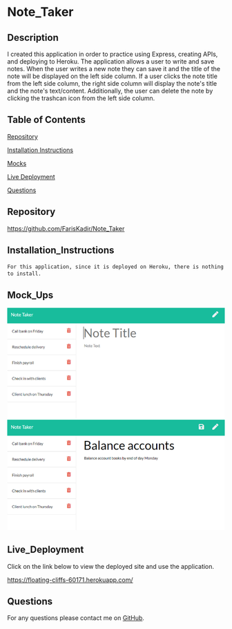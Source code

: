# Note_Taker


## Description


I created this application in order to practice using Express, creating APIs, and deploying to Heroku. The application allows a user to write and save notes. When the user writes a new note they can save it and the title of the note will be displayed on the left side column. If a user clicks the note title from the left side column, the right side column will display the note's title and the note's text/content. Additionally, the user can delete the note by clicking the trashcan icon from the left side column.


## Table of Contents


[Repository](#Repository)  

[Installation Instructions](#Installation_Instructions)  

[Mocks](#Mock_Ups)

[Live Deployment](#Live_Deployment)  

[Questions](#Questions)  




## Repository

https://github.com/FarisKadir/Note_Taker


## Installation_Instructions
```
For this application, since it is deployed on Heroku, there is nothing to install.
```

## Mock_Ups

![Mockup_Image](public/assets/images/mock1.png)
![Mockup_Image](public/assets/images/mock2.png)

## Live_Deployment

Click on the link below to view the deployed site and use the application.

https://floating-cliffs-60171.herokuapp.com/

## Questions

For any questions please contact me on [GitHub](https://github.com/FarisKadir).






